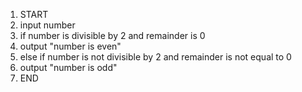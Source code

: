 1. START
2. input number
3. if number is divisible by 2 and remainder is 0
4. output "number is even"
5. else if number is not divisible by 2 and remainder is not equal to 0
6. output "number is odd"
7. END
